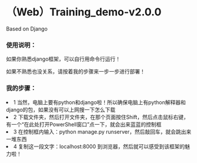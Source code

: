 # （Web）Training_demo-v2.0.0
Based on Django

<h3>使用说明：</h3>
<p>如果你熟悉django框架，可以自行用命令行运行！</p>
<p>如果不熟悉也没关系，请按着我的步骤来一步一步进行部署！</p>
<h3>我的步骤：</h3>
<li>1 当然，电脑上要有python和django啦！所以确保电脑上有python解释器和django的包，如果没有可以上网搜一下怎么下载</li>
<li>2 下载文件夹，然后打开文件夹，在那个页面按住Shift，然后点击鼠标右键，有一个“在此处打开PowerShell窗口”点一下，就会出来蓝蓝的控制框</li>
<li>3 在控制框内输入：python manage.py runserver，然后敲回车，就会跳出来一堆东西</li>
<li>4 复制这一段文字：localhost:8000 到浏览器，然后就可以感受到该框架的魅力啦！</li>
